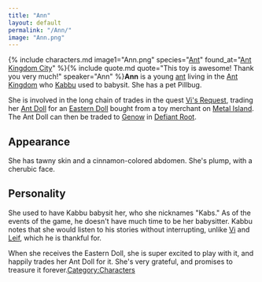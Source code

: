 ```yaml
---
title: "Ann"
layout: default
permalink: "/Ann/"
image: "Ann.png"
---
```

{% include characters.md image1="Ann.png" species="[Ant](/Ant)" found_at="[Ant Kingdom City](/Ant_Kingdom_City)" %}{% include quote.md quote="This toy is awesome! Thank you very much!" speaker="Ann" %}**Ann** is a young [ant](/ant) living in the [Ant Kingdom](/Ant_Kingdom) who [Kabbu](/Kabbu) used to babysit. She has a pet Pillbug.

She is involved in the long chain of trades in the quest [Vi's Request](/Vi's_Request), trading her [Ant Doll](/Ant_Doll) for an [Eastern Doll](/Eastern_Doll) bought from a toy merchant on [Metal Island](/Metal_Island). The Ant Doll can then be traded to [Genow](/Genow) in [Defiant Root](/Defiant_Root).

## Appearance
She has tawny skin and a cinnamon-colored abdomen. She's plump, with a cherubic face.

## Personality
She used to have Kabbu babysit her, who she nicknames "Kabs." As of the events of the game, he doesn't have much time to be her babysitter. Kabbu notes that she would listen to his stories without interrupting, unlike [Vi](/Vi) and [Leif](/Leif), which he is thankful for.

When she receives the Eastern Doll, she is super excited to play with it, and happily trades her Ant Doll for it. She's very grateful, and promises to treasure it forever.[Category:Characters](/Category:Characters)